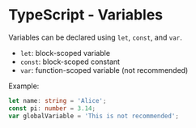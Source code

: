 # TypeScript - Variables

Variables can be declared using `let`, `const`, and `var`.

- `let`: block-scoped variable
- `const`: block-scoped constant
- `var`: function-scoped variable (not recommended)

Example:

```typescript
let name: string = 'Alice';
const pi: number = 3.14;
var globalVariable = 'This is not recommended';
```
